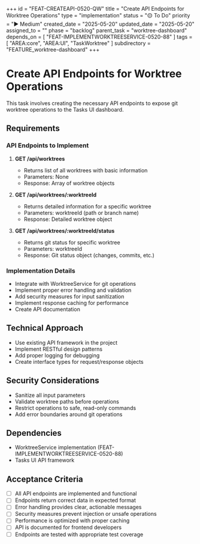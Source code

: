 +++
id = "FEAT-CREATEAPI-0520-QW"
title = "Create API Endpoints for Worktree Operations"
type = "implementation"
status = "🟡 To Do"
priority = "▶️ Medium"
created_date = "2025-05-20"
updated_date = "2025-05-20"
assigned_to = ""
phase = "backlog"
parent_task = "worktree-dashboard"
depends_on = [ "FEAT-IMPLEMENTWORKTREESERVICE-0520-88" ]
tags = [ "AREA:core", "AREA:UI", "TaskWorktree" ]
subdirectory = "FEATURE_worktree-dashboard"
+++

# Create API Endpoints for Worktree Operations

This task involves creating the necessary API endpoints to expose git worktree operations to the Tasks UI dashboard.

## Requirements

### API Endpoints to Implement

1. **GET /api/worktrees**
   - Returns list of all worktrees with basic information
   - Parameters: None
   - Response: Array of worktree objects

2. **GET /api/worktrees/:worktreeId**
   - Returns detailed information for a specific worktree
   - Parameters: worktreeId (path or branch name)
   - Response: Detailed worktree object

3. **GET /api/worktrees/:worktreeId/status**
   - Returns git status for specific worktree
   - Parameters: worktreeId
   - Response: Git status object (changes, commits, etc.)

### Implementation Details

- Integrate with WorktreeService for git operations
- Implement proper error handling and validation
- Add security measures for input sanitization
- Implement response caching for performance
- Create API documentation

## Technical Approach

- Use existing API framework in the project
- Implement RESTful design patterns
- Add proper logging for debugging
- Create interface types for request/response objects

## Security Considerations

- Sanitize all input parameters
- Validate worktree paths before operations
- Restrict operations to safe, read-only commands
- Add error boundaries around git operations

## Dependencies

- WorktreeService implementation (FEAT-IMPLEMENTWORKTREESERVICE-0520-88)
- Tasks UI API framework

## Acceptance Criteria

- [ ] All API endpoints are implemented and functional
- [ ] Endpoints return correct data in expected format
- [ ] Error handling provides clear, actionable messages
- [ ] Security measures prevent injection or unsafe operations
- [ ] Performance is optimized with proper caching
- [ ] API is documented for frontend developers
- [ ] Endpoints are tested with appropriate test coverage
